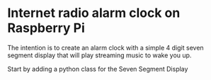 # Internet radio alarm clock on Raspberry Pi
The intention is to create an alarm clock with a simple 4 digit seven segment display that will play streaming music to wake you up.

Start by adding a python class for the Seven Segment Display

